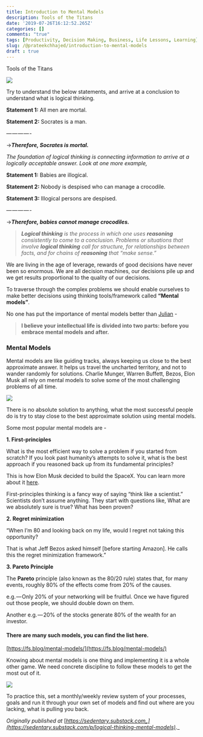 ```yaml
---
title: Introduction to Mental Models
description: Tools of the Titans
date: '2019-07-26T16:12:52.265Z'
categories: []
comments: "true"
tags: [Productivity, Decision Making, Business, Life Lessons, Learning]
slug: /@prateekchhajed/introduction-to-mental-models
draft : true
---
```

Tools of the Titans

![](https://cdn-images-1.medium.com/max/800/0*mPkLlduh9TvSaW79.jpeg)

Try to understand the below statements, and arrive at a conclusion to understand what is logical thinking.

**Statement 1:** All men are mortal.

**Statement 2:** Socrates is a man.

— — — — -

→**_Therefore, Socrates is mortal._**

_The foundation of logical thinking is connecting information to arrive at a logically acceptable answer. Look at one more example,_

**Statement 1:** Babies are illogical.

**Statement 2:** Nobody is despised who can manage a crocodile.

**Statement 3:** Illogical persons are despised.

— — — — -

→**_Therefore, babies cannot manage crocodiles._**

> **_Logical thinking_** _is the process in which one uses_ **_reasoning_** _consistently to come to a conclusion. Problems or situations that involve_ **_logical thinking_** _call for structure, for relationships between facts, and for chains of_ **_reasoning_** _that “make sense.”_

We are living in the age of leverage, rewards of good decisions have never been so enormous. We are all decision machines, our decisions pile up and we get results proportional to the quality of our decisions.

To traverse through the complex problems we should enable ourselves to make better decisions using thinking tools/framework called **“Mental models”**.

No one has put the importance of mental models better than [Julian](https://www.julian.com/) -

> **I believe your intellectual life is divided into two parts: before you embrace mental models and after.**

### Mental Models

Mental models are like guiding tracks, always keeping us close to the best approximate answer. It helps us travel the uncharted territory, and not to wander randomly for solutions. Charlie Munger, Warren Buffett, Bezos, Elon Musk all rely on mental models to solve some of the most challenging problems of all time.

![](https://cdn-images-1.medium.com/max/800/0*UTX-1OGZjZtP-Kge.jpeg)

There is no absolute solution to anything, what the most successful people do is try to stay close to the best approximate solution using mental models.

Some most popular mental models are -

**1\. First-principles**

What is the most efficient way to solve a problem if you started from scratch? If you look past humanity’s attempts to solve it, what is the best approach if you reasoned back up from its fundamental principles?

This is how Elon Musk decided to build the SpaceX. You can learn more about it [here](https://jamesclear.com/first-principles).

First-principles thinking is a fancy way of saying “think like a scientist.” Scientists don’t assume anything. They start with questions like, What are we absolutely sure is true? What has been proven?

**2\. Regret minimization**

“When I’m 80 and looking back on my life, would I regret not taking this opportunity?

That is what Jeff Bezos asked himself \[before starting Amazon\]. He calls this the regret minimization framework.”

**3\. Pareto Principle**

The **Pareto** principle (also known as the 80/20 rule) states that, for many events, roughly 80% of the effects come from 20% of the causes.

e.g. — Only 20% of your networking will be fruitful. Once we have figured out those people, we should double down on them.

Another e.g. — 20% of the stocks generate 80% of the wealth for an investor.

#### There are many such models, you can find the list here.

[https://fs.blog/mental-models/](https://fs.blog/mental-models/)

Knowing about mental models is one thing and implementing it is a whole other game. We need concrete discipline to follow these models to get the most out of it.

![](https://cdn-images-1.medium.com/max/800/0*cAv2nsEQoMc1DfRQ.jpeg)

To practice this, set a monthly/weekly review system of your processes, goals and run it through your own set of models and find out where are you lacking, what is pulling you back.

_Originally published at_ [_https://sedentary.substack.com_](https://sedentary.substack.com/p/logical-thinking-mental-models)_._
